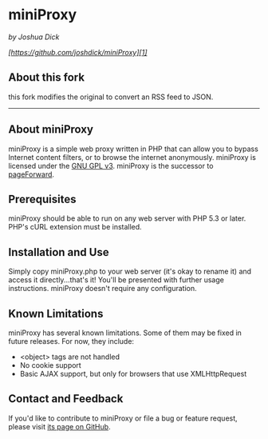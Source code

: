 

# miniProxy

*by Joshua Dick*

*[https://github.com/joshdick/miniProxy][1]*


## About this fork

this fork modifies the original to convert an RSS feed to JSON.

---

## About miniProxy

miniProxy is a simple web proxy written in PHP that can allow you to bypass Internet content filters, or to browse the internet anonymously. miniProxy is licensed under the [GNU GPL v3][2]. miniProxy is the successor to [pageForward][3].

## Prerequisites

miniProxy should be able to run on any web server with PHP 5.3 or later. PHP's cURL extension must be installed.

## Installation and Use

Simply copy miniProxy.php to your web server (it's okay to rename it) and access it directly...that's it! You'll be presented with further usage instructions. miniProxy doesn't require any configuration.

## Known Limitations

miniProxy has several known limitations. Some of them may be fixed in future releases. For now, they include:

* &lt;object&gt; tags are not handled
* No cookie support
* Basic AJAX support, but only for browsers that use XMLHttpRequest

## Contact and Feedback

If you'd like to contribute to miniProxy or file a bug or feature request, please visit [its page on GitHub][1].

  [1]: https://github.com/joshdick/miniProxy
  [2]: http://www.gnu.org/licenses/gpl.html
  [3]: http://pageforward.sf.net
